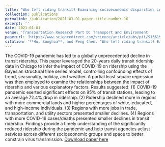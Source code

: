 ```yaml
---
title: "Who left riding transit? Examining socioeconomic disparities in the impact of COVID-19 on ridership"
collection: publications
permalink: /publication/2021-01-01-paper-title-number-10
excerpt: ''
date: 2021-01-01
venue: 'Transportation Research Part D: Transport and Environment'
paperurl: 'https://www.sciencedirect.com/science/article/abs/pii/S1361920920308397'
citation: '**Hu, Songhua**, and Peng Chen. "Who left riding transit? Examining socioeconomic disparities in the impact of COVID-19 on ridership." Transportation Research Part D: Transport and Environment 90 (2021): 102654.'
---
```

The COVID-19 pandemic has led to a globally unprecedented decline in transit ridership. This paper leveraged the 20-years daily transit ridership data in Chicago to infer the impact of COVID-19 on ridership using the Bayesian structural time series model, controlling confounding effects of trend, seasonality, holiday, and weather. A partial least square regression was then employed to examine the relationships between the impact of ridership and various explanatory factors. Results suggested: (1) COVID-19 pandemic exerted significant effects on 95% of transit stations, leading to an average 72.4% drop in ridership. (2) Ridership declined more in regions with more commercial lands and higher percentages of white, educated, and high-income individuals. (3) Regions with more jobs in trade, transportation, and utility sectors presented smaller declines. (4) Regions with more COVID-19 cases/deaths presented smaller declines in transit ridership. Findings provide a timely understanding of the significantly reduced ridership during the pandemic and help transit agencies adjust services across different socioeconomic groups and space to better constrain virus transmission.
[Download paper here](https://www.sciencedirect.com/science/article/abs/pii/S1361920920308397)
